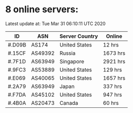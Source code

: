 # 8 online servers:

Latest update at: Tue Mar 31 06:10:11 UTC 2020

| ID | ASN | Server Country | Online |
| -- | --- | -------------- | ------ |
| #.D09B | AS174 | United States | 12 hrs |
| #.15CF | AS49392 | Russia | 1673 hrs |
| #.7F1D | AS63949 | Singapore | 2921 hrs |
| #.9FC3 | AS53889 | United States | 129 hrs |
| #.E069 | AS40065 | United States | 1657 hrs |
| #.2A79 | AS63949 | Japan | 337 hrs |
| #.F7DA | AS45102 | United States | 947 hrs |
| #.4B0A | AS20473 | Canada | 60 hrs |

